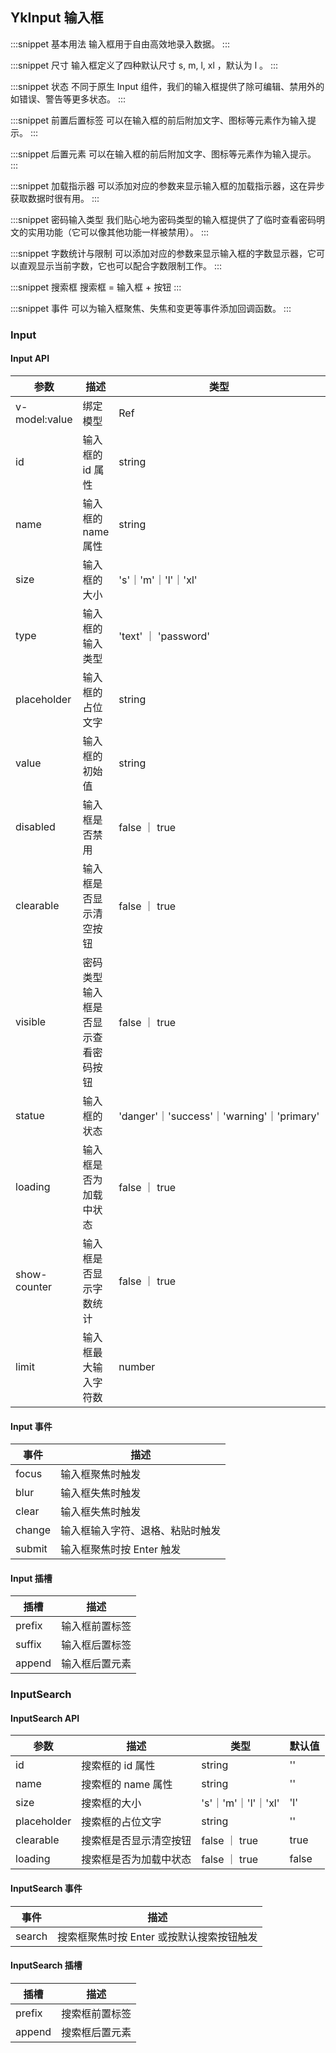 ## YkInput 输入框

:::snippet
基本用法
输入框用于自由高效地录入数据。
<InputPrimary/>
:::

:::snippet
尺寸
输入框定义了四种默认尺寸 s, m, l, xl ，默认为 l 。
<InputSize/>
:::

:::snippet
状态
不同于原生 Input 组件，我们的输入框提供了除可编辑、禁用外的如错误、警告等更多状态。
<InputStatus/>
:::

:::snippet
前置后置标签
可以在输入框的前后附加文字、图标等元素作为输入提示。
<InputDeco/>
:::

:::snippet
后置元素
可以在输入框的前后附加文字、图标等元素作为输入提示。
<InputAmbient/>
:::

:::snippet
加载指示器
可以添加对应的参数来显示输入框的加载指示器，这在异步获取数据时很有用。
<InputLoading/>
:::

:::snippet
密码输入类型
我们贴心地为密码类型的输入框提供了了临时查看密码明文的实用功能（它可以像其他功能一样被禁用）。
<InputTypes/>
:::

:::snippet
字数统计与限制
可以添加对应的参数来显示输入框的字数显示器，它可以直观显示当前字数，它也可以配合字数限制工作。
<InputCounterLimit/>
:::

:::snippet
搜索框
搜索框 = 输入框 + 按钮
<InputSearch/>
:::

:::snippet
事件
可以为输入框聚焦、失焦和变更等事件添加回调函数。
<InputEvent/>
:::

### Input

#### Input API

| 参数          | 描述                               | 类型                                      | 默认值    |
| ------------- | ---------------------------------- | ----------------------------------------- | --------- |
| v-model:value | 绑定模型                           | Ref                                       | ''        |
| id            | 输入框的 id 属性                   | string                                    | ''        |
| name          | 输入框的 name 属性                 | string                                    | ''        |
| size          | 输入框的大小                       | 's'｜'m'｜'l'｜'xl'                       | 'l'       |
| type          | 输入框的输入类型                   | 'text' ｜ 'password'                      | 'text'    |
| placeholder   | 输入框的占位文字                   | string                                    | ''        |
| value         | 输入框的初始值                     | string                                    | ''        |
| disabled      | 输入框是否禁用                     | false ｜ true                             | false     |
| clearable     | 输入框是否显示清空按钮             | false ｜ true                             | false     |
| visible       | 密码类型输入框是否显示查看密码按钮 | false ｜ true                             | true      |
| statue        | 输入框的状态                       | 'danger'｜'success'｜'warning'｜'primary' | 'primary' |
| loading       | 输入框是否为加载中状态             | false ｜ true                             | false     |
| show-counter  | 输入框是否显示字数统计             | false ｜ true                             | false     |
| limit         | 输入框最大输入字符数               | number                                    | -1        |

#### Input 事件

| 事件   | 描述                             |
| ------ | -------------------------------- |
| focus  | 输入框聚焦时触发                 |
| blur   | 输入框失焦时触发                 |
| clear  | 输入框失焦时触发                 |
| change | 输入框输入字符、退格、粘贴时触发 |
| submit | 输入框聚焦时按 Enter 触发        |

#### Input 插槽

| 插槽   | 描述           |
| ------ | -------------- |
| prefix | 输入框前置标签 |
| suffix | 输入框后置标签 |
| append | 输入框后置元素 |

### InputSearch

#### InputSearch API

| 参数        | 描述                   | 类型                | 默认值 |
| ----------- | ---------------------- | ------------------- | ------ |
| id          | 搜索框的 id 属性       | string              | ''     |
| name        | 搜索框的 name 属性     | string              | ''     |
| size        | 搜索框的大小           | 's'｜'m'｜'l'｜'xl' | 'l'    |
| placeholder | 搜索框的占位文字       | string              | ''     |
| clearable   | 搜索框是否显示清空按钮 | false ｜ true       | true   |
| loading     | 搜索框是否为加载中状态 | false ｜ true       | false  |

#### InputSearch 事件

| 事件   | 描述                                      |
| ------ | ----------------------------------------- |
| search | 搜索框聚焦时按 Enter 或按默认搜索按钮触发 |

#### InputSearch 插槽

| 插槽   | 描述           |
| ------ | -------------- |
| prefix | 搜索框前置标签 |
| append | 搜索框后置元素 |
